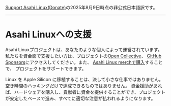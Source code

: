 [Support Asahi Linux(Donate)](https://asahilinux.org/support/)の2025年8月9日時点の非公式日本語訳です。
 
---
# Asahi Linuxへの支援
Asahi Linuxプロジェクトは、あなたのような個人によって運営されています。私たちを資金面で支援したい方は、プロジェクトの[Open Collective](https://opencollective.com/asahilinux)、
[GitHub Sponsors](https://github.com/sponsors/AsahiLinux)にアクセスしてください。また、 [Asahi Linux merchで購入]()することで、
プロジェクトをサポートできます。

Linux を Apple Silicon に移植することは、決して小さな仕事ではありません。空き時間のハッキングだけで達成できるものではありません。
資金援助があれば、ハードウェアを購入し、貢献者に資金を提供することができ、プロジェクトが安定したペースで進み、すべてに適切な注意が払われるようになります。

